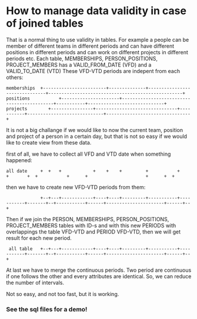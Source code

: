 # How to manage data validity in case of joined tables

That is a normal thing to use validity in tables. For example a people can be member of different teams in different periods and can have different positions in different periods and can work on different projects in different periods etc.
Each table, MEMBERSHIPS, PERSON_POSITIONS, PROJECT_MEMBERS has a VALID_FROM_DATE (VFD) and a VALID_TO_DATE (VTD)
These VFD-VTD periods are indepent from each others:

    memberships  +------------------------+--------------+-------------------------------+---------------------------------------------------+
    positions           +----------------------+--------------------------------------------+-----------+-----------------------------+
    projects        +----------------+-------------------------------+-----------+-----------------------------+--------------------------------+


It is not a big challange if we would like to now the current team, position and project of a person in a certain day, but that is not so easy if we would like to create view from these data.

first of all, we have to collect all VFD and VTD date when something happened:

    all date     +  +   +            +    +    +         +           +           +       +  +           +      +                      +      +  +

then we have to create new VFD-VTD periods from them:

                 +--+---+------------+----+----+---------+-----------+-----------+-------+--+-----------+------+----------------------+------+--+

Then if we join the PERSON, MEMBERSHIPS, PERSON_POSITIONS, PROJECT_MEMBERS tables with ID-s and with this new PERIODS with overlappings the table VFD-VTD and PERIOD VFD-VTD, then we will get result for each new period.

     all table   +--+---+------------+----+----+---------+-----------+-----------+-------+--+-----------+------+----------------------+------+--+

At last we have to merge the continuous periods. Two period are continuous if one follows the other and every attributes are identical. So, we can reduce the number of intervals.

Not so easy, and not too fast, but it is working.

### See the sql files for a demo!

